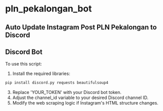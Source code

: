 # pln_pekalongan_bot

## Auto Update Instagram Post PLN Pekalongan to Discord

## Discord Bot
To use this script:
1. Install the required libraries:
  ```bash
  pip install discord.py requests beautifulsoup4
  ```
3. Replace 'YOUR_TOKEN' with your Discord bot token.
4. Adjust the channel_id variable to your desired Discord channel ID.
5. Modify the web scraping logic if Instagram's HTML structure changes.
